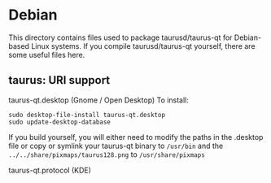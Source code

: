 
Debian
====================
This directory contains files used to package taurusd/taurus-qt
for Debian-based Linux systems. If you compile taurusd/taurus-qt yourself, there are some useful files here.

## taurus: URI support ##


taurus-qt.desktop  (Gnome / Open Desktop)
To install:

	sudo desktop-file-install taurus-qt.desktop
	sudo update-desktop-database

If you build yourself, you will either need to modify the paths in
the .desktop file or copy or symlink your taurus-qt binary to `/usr/bin`
and the `../../share/pixmaps/taurus128.png` to `/usr/share/pixmaps`

taurus-qt.protocol (KDE)

